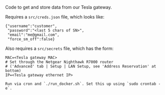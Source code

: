 Code to get and store data from our Tesla gateway.

Requires a `src/creds.json` file, which looks like:

```
{"username":"customer",
 "password":"<last 5 chars of SN>",
 "email":"me@gmail.com",
 "force_sm_off":false}
```

Also requires a `src/secrets` file, which has the form:

```
MAC=<Tesla gateway MAC>
# Set through the Netgear Nighthawk R7000 router
# ('Advanced' tab | Setup | LAN Setup, see 'Address Reservation' at bottom)
IP=<Tesla gateway ethernet IP>

Run via cron and `./run_docker.sh`. Set this up using `sudo crontab -e`.
